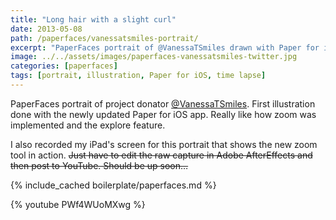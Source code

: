 ```yaml
---
title: "Long hair with a slight curl"
date: 2013-05-08
path: /paperfaces/vanessatsmiles-portrait/
excerpt: "PaperFaces portrait of @VanessaTSmiles drawn with Paper for iOS on an iPad."
image: ../../assets/images/paperfaces-vanessatsmiles-twitter.jpg
categories: [paperfaces]
tags: [portrait, illustration, Paper for iOS, time lapse]
---
```


PaperFaces portrait of project donator [@VanessaTSmiles](https://twitter.com/VanessaTSmiles). First illustration done with the newly updated Paper for iOS app. Really like how zoom was implemented and the explore feature.

I also recorded my iPad's screen for this portrait that shows the new zoom tool in action. <del>Just have to edit the raw capture in Adobe AfterEffects and then post to YouTube. Should be up soon…</del>

{% include_cached boilerplate/paperfaces.md %}

{% youtube PWf4WUoMXwg %}
